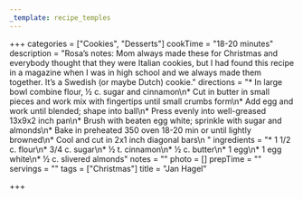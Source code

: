 ```yaml
---
_template: recipe_temples
---
```




+++
categories = ["Cookies", "Desserts"]
cookTime = "18-20 minutes"
description = "Rosa’s notes: Mom always made these for Christmas and everybody thought that they were Italian cookies, but I had found this recipe in a magazine when I was in high school and we always made them together. It’s a Swedish (or maybe Dutch) cookie.​​"
directions = "* ​In large bowl combine flour, ½ c. sugar and cinnamon\n* ​Cut in butter in small pieces and work mix with fingertips until small crumbs form\n* Add egg and work until blended; shape into ball\n* ​Press evenly into well-greased 13x9x2 inch pan\n* ​Brush with beaten egg white; sprinkle with sugar and almonds\n* ​Bake in preheated 350 oven 18-20 min or until lightly browned\n* ​Cool and cut in 2x1 inch diagonal bars\n  ​​​"
ingredients = "* 1 1/2 c. flour\n* ​3/4 c. sugar\n* ​½ t. cinnamon\n* ​½ c. butter\n* ​1 egg\n* ​1 egg white\n* ​½ c. slivered almonds"
notes = ""
photo = []
prepTime = ""
servings = ""
tags = ["Christmas"]
title = "Jan Hagel"

+++
